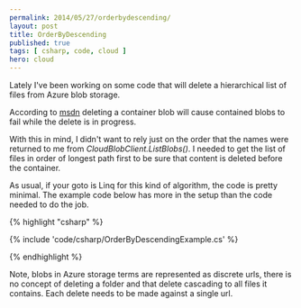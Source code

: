 ```yaml
---
permalink: 2014/05/27/orderbydescending/
layout: post
title: OrderByDescending
published: true
tags: [ csharp, code, cloud ]
hero: cloud
---
```


Lately I've been working on some code that will delete a hierarchical list 
of files from Azure blob storage.

According to [msdn](http://msdn.microsoft.com/en-us/library/ee772840.aspx) 
deleting a container blob will cause contained blobs to fail while the delete 
is in progress. 

With this in mind, I didn't want to rely just on the order that the names were
returned to me from *CloudBlobClient.ListBlobs()*. I needed to get the list of 
files in order of longest path first to be sure that content is deleted before the
container.  

As usual, if your goto is Linq for this kind of algorithm, the code is pretty 
minimal. The example code below has more in the setup than the code needed to 
do the job.

{% highlight "csharp" %}

{% include 'code/csharp/OrderByDescendingExample.cs' %}

{% endhighlight %}

Note, blobs in Azure storage terms are represented as discrete urls, there is no 
concept of deleting a folder and that delete cascading to all files it contains.
Each delete needs to be made against a single url.
